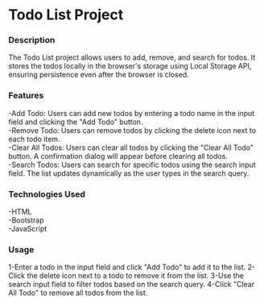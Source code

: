 # Todo List Project


### Description
The Todo List project allows users to add, remove, and search for todos. It stores the todos locally in the browser's storage using Local Storage API, ensuring persistence even after the browser is closed.

### Features
-Add Todo: Users can add new todos by entering a todo name in the input field and clicking the "Add Todo" button.<br>
-Remove Todo: Users can remove todos by clicking the delete icon next to each todo item.<br/>
-Clear All Todos: Users can clear all todos by clicking the "Clear All Todo" button. A confirmation dialog will appear before clearing all todos.<br>
-Search Todos: Users can search for specific todos using the search input field. The list updates dynamically as the user types in the search query.<br>

### Technologies Used
-HTML<br>
-Bootstrap<br>
-JavaScript

### Usage
1-Enter a todo in the input field and click "Add Todo" to add it to the list.
2-Click the delete icon next to a todo to remove it from the list.
3-Use the search input field to filter todos based on the search query.
4-Click "Clear All Todo" to remove all todos from the list.
